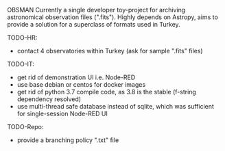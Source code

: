 OBSMAN
Currently a single developer toy-project for archiving astronomical observation files (".fits"). Highly depends on Astropy, aims to provide a solution for a superclass of formats used in Turkey.

TODO-HR:
- contact 4 observatories within Turkey (ask for sample ".fits" files)

TODO-IT:
- get rid of demonstration UI i.e. Node-RED
- use base debian or centos for docker images
- get rid of python 3.7 compile code, as 3.8 is the stable (f-string dependency resolved)
- use multi-thread safe database instead of sqlite, which was sufficient for single-session Node-RED UI

TODO-Repo:
- provide a branching policy ".txt" file

